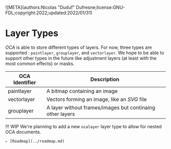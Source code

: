 ![META](authors:Nicolas "Duduf" Dufresne;license:GNU-FDL;copyright:2022;updated:2022/01/31)

# Layer Types

*OCA* is able to store different types of layers. For now, three types are supported : `paintlayer`, `grouplayer`, and `vectorlayer`. We hope to be able to support other types in the future like adjustment layers (at least with the most common effects) or masks.

| OCA Identifier | Description |
|---|---|
| paintlayer | A bitmap containing an image |
| vectorlayer | Vectors forming an image, like an *SVG* file |
| grouplayer | A layer without frames/images but continaing other layers |

!!! WIP
    We're planning to add a new `ocalayer` layer type to allow for nested OCA documents.

    ▹ [Roadmap](../roadmap.md)
